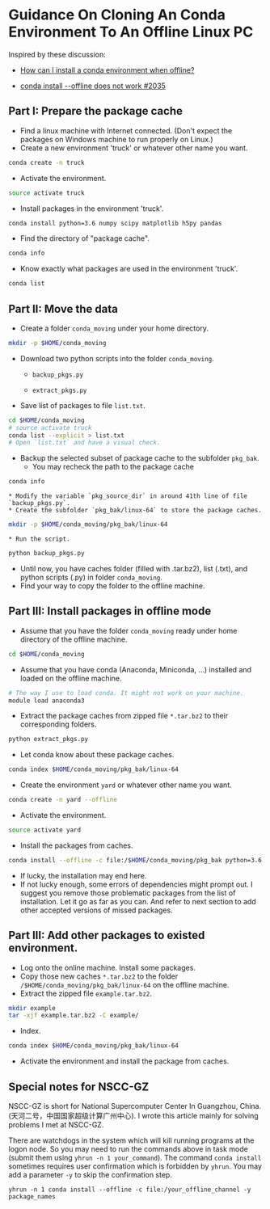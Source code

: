 # Guidance On Cloning An Conda Environment To An Offline Linux PC

Inspired by these discussion:

* [How can I install a conda environment when offline?](https://stackoverflow.com/questions/31729731/how-can-i-install-a-conda-environment-when-offline)

* [conda install --offline does not work #2035](https://github.com/conda/conda/issues/2035)

## Part I: Prepare the package cache
* Find a linux machine with Internet connected. (Don't expect the packages on Windows machine to run properly on Linux.)
* Create a new environment 'truck' or whatever other name you want.
```sh
conda create -n truck
```
* Activate the environment.
```sh
source activate truck
```
* Install packages in the environment 'truck'.
```sh
conda install python=3.6 numpy scipy matplotlib h5py pandas
```
* Find the directory of "package cache".
```sh
conda info
```
* Know exactly what packages are used in the environment 'truck'.
```sh
conda list
```

## Part II: Move the data
* Create a folder `conda_moving` under your home directory.
```sh
mkdir -p $HOME/conda_moving
```
* Download two python scripts into the folder `conda_moving`.

    * `backup_pkgs.py`

    * `extract_pkgs.py`

* Save list of packages to file `list.txt`.
```sh
cd $HOME/conda_moving
# source activate truck
conda list --explicit > list.txt
# Open `list.txt` and have a visual check.
```
* Backup the selected subset of package cache to the subfolder `pkg_bak`.
    * You may recheck the path to the package cache
```sh
conda info
```
    * Modify the variable `pkg_source_dir` in around 41th line of file `backup_pkgs.py`.
    * Create the subfolder `pkg_bak/linux-64` to store the package caches.
```sh
mkdir -p $HOME/conda_moving/pkg_bak/linux-64
```
    * Run the script.
```sh
python backup_pkgs.py
```
* Until now, you have caches folder (filled with .tar.bz2), list (.txt), and python scripts (.py) in folder `conda_moving`.
* Find your way to copy the folder to the offline machine.

## Part III: Install packages in offline mode
* Assume that you have the folder `conda_moving` ready under home directory of the offline machine.
```sh
cd $HOME/conda_moving
```
* Assume that you have conda (Anaconda, Miniconda, ...) installed and loaded on the offline machine.
```sh
# The way I use to load conda. It might not work on your machine.
module load anaconda3
``` 
* Extract the package caches from zipped file `*.tar.bz2` to their corresponding folders.
```sh
python extract_pkgs.py
```
* Let conda know about these package caches.
```sh
conda index $HOME/conda_moving/pkg_bak/linux-64
```
* Create the environment `yard` or whatever other name you want.
```sh
conda create -n yard --offline
```
* Activate the environment.
```sh
source activate yard
```
* Install the packages from caches.
```sh
conda install --offline -c file:/$HOME/conda_moving/pkg_bak python=3.6 numpy scipy matplotlib h5py pandas
```
* If lucky, the installation may end here.
* If not lucky enough, some errors of dependencies might prompt out. I suggest you remove those problematic packages from the list of installation. Let it go as far as you can. And refer to next section to add other accepted versions of missed packages.

## Part III: Add other packages to existed environment.
* Log onto the online machine. Install some packages.
* Copy those new caches `*.tar.bz2` to the folder `/$HOME/conda_moving/pkg_bak/linux-64` on the offline machine.
* Extract the zipped file `example.tar.bz2`.
```sh
mkdir example
tar -xjf example.tar.bz2 -C example/ 
```
* Index.
```sh
conda index $HOME/conda_moving/pkg_bak/linux-64
```
* Activate the environment and install the package from caches.

## Special notes for NSCC-GZ 
NSCC-GZ is short for National Supercomputer Center In Guangzhou, China. (天河二号，中国国家超级计算广州中心).
I wrote this article mainly for solving problems I met at NSCC-GZ.

There are watchdogs in the system which will kill running programs at the logon node.
So you may need to run the commands above in task mode (submit them using `yhrun -n 1 your_command`).
The command `conda install` sometimes requires user confirmation which is forbidden by `yhrun`. You may add a parameter `-y` to skip the confirmation step.
```
yhrun -n 1 conda install --offline -c file:/your_offline_channel -y package_names
```
